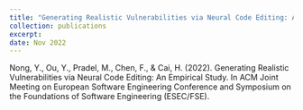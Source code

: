```yaml
---
title: "Generating Realistic Vulnerabilities via Neural Code Editing: An Empirical Study[https://www.researchgate.net/publication/361835991_Generating_Realistic_Vulnerabilities_via_Neural_Code_Editing_An_Empirical_Study]"
collection: publications
excerpt: 
date: Nov 2022
---
```

Nong, Y., Ou, Y., Pradel, M., Chen, F., & Cai, H. (2022). Generating Realistic Vulnerabilities via Neural Code Editing: An Empirical Study. In ACM Joint Meeting on European Software Engineering Conference and Symposium on the Foundations of Software Engineering (ESEC/FSE).

